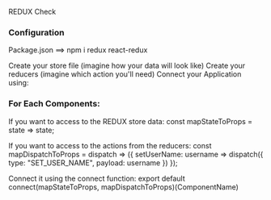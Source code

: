 REDUX Check

### Configuration
Package.json ==> npm i redux react-redux

Create your store file (imagine how your data will look like)
Create your reducers (imagine which action you'll need)
Connect your Application using:

<Provider store={configureStore()}>
    <App />
</Provider>


### For Each Components:

If you want to access to the REDUX store data:
const mapStateToProps = state => state; 

If you want to access to the actions from the reducers:
const mapDispatchToProps = dispatch => ({
  setUserName: username =>
    dispatch({
      type: "SET_USER_NAME",
      payload: username
    })
});

Connect it using the connect function:
export default connect(mapStateToProps, mapDispatchToProps)(ComponentName)